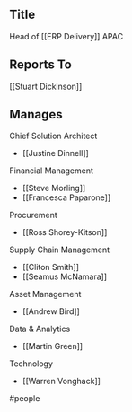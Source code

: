 ## Title
Head of [[ERP Delivery]] APAC

## Reports To
[[Stuart Dickinson]]


## Manages
Chief Solution Architect
- [[Justine Dinnell]]

Financial Management
- [[Steve Morling]]
- [[Francesca Paparone]]

Procurement
- [[Ross Shorey-Kitson]]

Supply Chain Management
- [[Cliton Smith]]
- [[Seamus McNamara]]

Asset Management
- [[Andrew Bird]]

Data & Analytics
- [[Martin Green]]

Technology
- [[Warren Vonghack]]




#people 